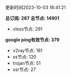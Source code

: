 更新时间2023-10-03 18:41:21

**总订阅: 287**
**总节点: 14901**
- vless节点: 291

**google ping有效节点: 379**
- v2ray节点: 181
- ss节点: 120
- trojan节点: 51
- ssr节点: 27
